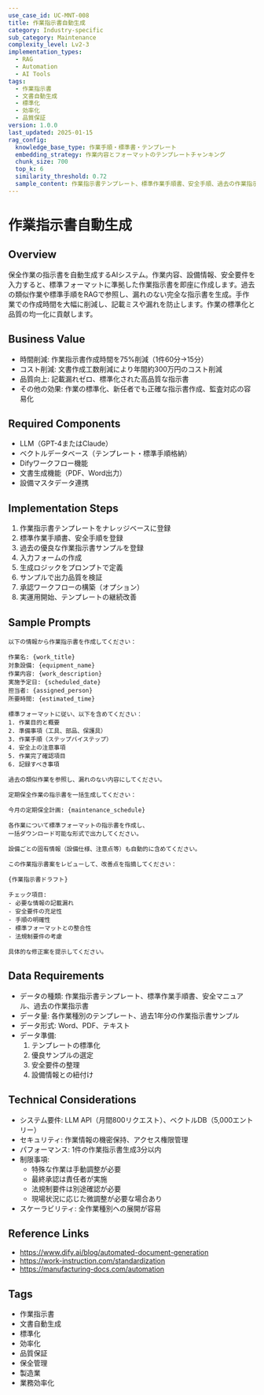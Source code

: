 ```yaml
---
use_case_id: UC-MNT-008
title: 作業指示書自動生成
category: Industry-specific
sub_category: Maintenance
complexity_level: Lv2-3
implementation_types:
  - RAG
  - Automation
  - AI Tools
tags:
  - 作業指示書
  - 文書自動生成
  - 標準化
  - 効率化
  - 品質保証
version: 1.0.0
last_updated: 2025-01-15
rag_config:
  knowledge_base_type: 作業手順・標準書・テンプレート
  embedding_strategy: 作業内容とフォーマットのテンプレートチャンキング
  chunk_size: 700
  top_k: 6
  similarity_threshold: 0.72
  sample_content: 作業指示書テンプレート、標準作業手順書、安全手順、過去の作業指示書
---
```


# 作業指示書自動生成

## Overview

保全作業の指示書を自動生成するAIシステム。作業内容、設備情報、安全要件を入力すると、標準フォーマットに準拠した作業指示書を即座に作成します。過去の類似作業や標準手順をRAGで参照し、漏れのない完全な指示書を生成。手作業での作成時間を大幅に削減し、記載ミスや漏れを防止します。作業の標準化と品質の均一化に貢献します。

## Business Value

- 時間削減: 作業指示書作成時間を75%削減（1件60分→15分）
- コスト削減: 文書作成工数削減により年間約300万円のコスト削減
- 品質向上: 記載漏れゼロ、標準化された高品質な指示書
- その他の効果: 作業の標準化、新任者でも正確な指示書作成、監査対応の容易化

## Required Components

- LLM（GPT-4またはClaude）
- ベクトルデータベース（テンプレート・標準手順格納）
- Difyワークフロー機能
- 文書生成機能（PDF、Word出力）
- 設備マスタデータ連携

## Implementation Steps

1. 作業指示書テンプレートをナレッジベースに登録
2. 標準作業手順書、安全手順を登録
3. 過去の優良な作業指示書サンプルを登録
4. 入力フォームの作成
5. 生成ロジックをプロンプトで定義
6. サンプルで出力品質を検証
7. 承認ワークフローの構築（オプション）
8. 実運用開始、テンプレートの継続改善

## Sample Prompts

```
以下の情報から作業指示書を作成してください：

作業名: {work_title}
対象設備: {equipment_name}
作業内容: {work_description}
実施予定日: {scheduled_date}
担当者: {assigned_person}
所要時間: {estimated_time}

標準フォーマットに従い、以下を含めてください：
1. 作業目的と概要
2. 準備事項（工具、部品、保護具）
3. 作業手順（ステップバイステップ）
4. 安全上の注意事項
5. 作業完了確認項目
6. 記録すべき事項

過去の類似作業を参照し、漏れのない内容にしてください。
```

```
定期保全作業の指示書を一括生成してください：

今月の定期保全計画: {maintenance_schedule}

各作業について標準フォーマットの指示書を作成し、
一括ダウンロード可能な形式で出力してください。

設備ごとの固有情報（設備仕様、注意点等）も自動的に含めてください。
```

```
この作業指示書案をレビューして、改善点を指摘してください：

{作業指示書ドラフト}

チェック項目:
- 必要な情報の記載漏れ
- 安全要件の充足性
- 手順の明確性
- 標準フォーマットとの整合性
- 法規制要件の考慮

具体的な修正案を提示してください。
```

## Data Requirements

- データの種類: 作業指示書テンプレート、標準作業手順書、安全マニュアル、過去の作業指示書
- データ量: 各作業種別のテンプレート、過去1年分の作業指示書サンプル
- データ形式: Word、PDF、テキスト
- データ準備:
  1. テンプレートの標準化
  2. 優良サンプルの選定
  3. 安全要件の整理
  4. 設備情報との紐付け

## Technical Considerations

- システム要件: LLM API（月間800リクエスト）、ベクトルDB（5,000エントリー）
- セキュリティ: 作業情報の機密保持、アクセス権限管理
- パフォーマンス: 1件の作業指示書生成3分以内
- 制限事項:
  - 特殊な作業は手動調整が必要
  - 最終承認は責任者が実施
  - 法規制要件は別途確認が必要
  - 現場状況に応じた微調整が必要な場合あり
- スケーラビリティ: 全作業種別への展開が容易

## Reference Links

- https://www.dify.ai/blog/automated-document-generation
- https://work-instruction.com/standardization
- https://manufacturing-docs.com/automation

## Tags

- 作業指示書
- 文書自動生成
- 標準化
- 効率化
- 品質保証
- 保全管理
- 製造業
- 業務効率化
